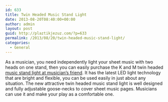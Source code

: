 ```yaml
---
id: 633
title: Twin Headed Music Stand Light
date: 2013-08-20T08:40:00+00:00
author: admin
layout: post
guid: http://plaztikjezuz.com/?p=633
permalink: /2013/08/20/twin-headed-music-stand-light/
categories:
  - General
---
```

As a musician, you need independently light your sheet music with two heads on one stand, then you can easily purchase the K and M twin headed [music stand light at musician&#8217;s friend](http://www.musiciansfriend.com/accessories/km-twin-headed-music-stand-light). It has the latest LED light technology that are bright and flexible, you can be used easily in just about any situation. The new attractive twin headed music stand light is well designed and fully adjustable goose-necks to cover sheet music pages. Musicians can use it and make your play as a comfortable one.